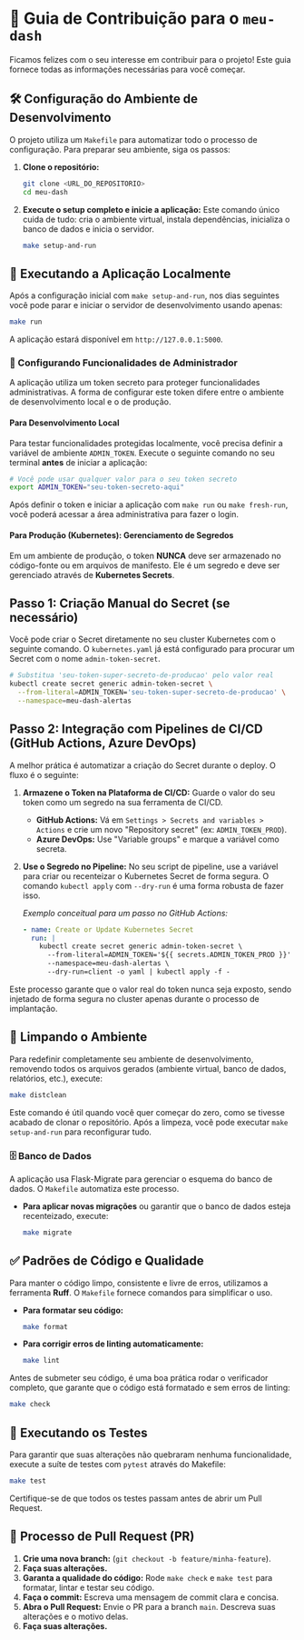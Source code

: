 # 🤝 Guia de Contribuição para o `meu-dash`

Ficamos felizes com o seu interesse em contribuir para o projeto! Este guia fornece todas as informações necessárias para você começar.

## 🛠️ Configuração do Ambiente de Desenvolvimento

O projeto utiliza um `Makefile` para automatizar todo o processo de configuração. Para preparar seu ambiente, siga os passos:

1. **Clone o repositório:**

    ```bash
    git clone <URL_DO_REPOSITORIO>
    cd meu-dash
    ```

2. **Execute o setup completo e inicie a aplicação:**
    Este comando único cuida de tudo: cria o ambiente virtual, instala dependências, inicializa o banco de dados e inicia o servidor.

    ```bash
    make setup-and-run
    ```

## 🚀 Executando a Aplicação Localmente

Após a configuração inicial com `make setup-and-run`, nos dias seguintes você pode parar e iniciar o servidor de desenvolvimento usando apenas:

```bash
make run
```

A aplicação estará disponível em `http://127.0.0.1:5000`.

### 🔑 Configurando Funcionalidades de Administrador

A aplicação utiliza um token secreto para proteger funcionalidades administrativas. A forma de configurar este token difere entre o ambiente de desenvolvimento local e o de produção.

#### Para Desenvolvimento Local

Para testar funcionalidades protegidas localmente, você precisa definir a variável de ambiente `ADMIN_TOKEN`. Execute o seguinte comando no seu terminal **antes** de iniciar a aplicação:

```bash
# Você pode usar qualquer valor para o seu token secreto
export ADMIN_TOKEN="seu-token-secreto-aqui"
```

Após definir o token e iniciar a aplicação com `make run` ou `make fresh-run`, você poderá acessar a área administrativa para fazer o login.

#### Para Produção (Kubernetes): Gerenciamento de Segredos

Em um ambiente de produção, o token **NUNCA** deve ser armazenado no código-fonte ou em arquivos de manifesto. Ele é um segredo e deve ser gerenciado através de **Kubernetes Secrets**.

## Passo 1: Criação Manual do Secret (se necessário)

Você pode criar o Secret diretamente no seu cluster Kubernetes com o seguinte comando. O `kubernetes.yaml` já está configurado para procurar um Secret com o nome `admin-token-secret`.

```bash
# Substitua 'seu-token-super-secreto-de-producao' pelo valor real
kubectl create secret generic admin-token-secret \
  --from-literal=ADMIN_TOKEN='seu-token-super-secreto-de-producao' \
  --namespace=meu-dash-alertas
```

## Passo 2: Integração com Pipelines de CI/CD (GitHub Actions, Azure DevOps)

A melhor prática é automatizar a criação do Secret durante o deploy. O fluxo é o seguinte:

1. **Armazene o Token na Plataforma de CI/CD:** Guarde o valor do seu token como um segredo na sua ferramenta de CI/CD.
    * **GitHub Actions:** Vá em `Settings > Secrets and variables > Actions` e crie um novo "Repository secret" (ex: `ADMIN_TOKEN_PROD`).
    * **Azure DevOps:** Use "Variable groups" e marque a variável como secreta.

2. **Use o Segredo no Pipeline:** No seu script de pipeline, use a variável para criar ou recenteizar o Kubernetes Secret de forma segura. O comando `kubectl apply` com `--dry-run` é uma forma robusta de fazer isso.

    *Exemplo conceitual para um passo no GitHub Actions:*

    ```yaml
    - name: Create or Update Kubernetes Secret
      run: |
        kubectl create secret generic admin-token-secret \
          --from-literal=ADMIN_TOKEN='${{ secrets.ADMIN_TOKEN_PROD }}' \
          --namespace=meu-dash-alertas \
          --dry-run=client -o yaml | kubectl apply -f -
    ```

Este processo garante que o valor real do token nunca seja exposto, sendo injetado de forma segura no cluster apenas durante o processo de implantação.

## 🧹 Limpando o Ambiente

Para redefinir completamente seu ambiente de desenvolvimento, removendo todos os arquivos gerados (ambiente virtual, banco de dados, relatórios, etc.), execute:

```bash
make distclean
```

Este comando é útil quando você quer começar do zero, como se tivesse acabado de clonar o repositório. Após a limpeza, você pode executar `make setup-and-run` para reconfigurar tudo.

### 🗄️ Banco de Dados

A aplicação usa Flask-Migrate para gerenciar o esquema do banco de dados. O `Makefile` automatiza este processo.

* **Para aplicar novas migrações** ou garantir que o banco de dados esteja recenteizado, execute:

    ```bash
    make migrate
    ```

## ✅ Padrões de Código e Qualidade

Para manter o código limpo, consistente e livre de erros, utilizamos a ferramenta **Ruff**. O `Makefile` fornece comandos para simplificar o uso.

* **Para formatar seu código:**

    ```bash
    make format
    ```

* **Para corrigir erros de linting automaticamente:**

    ```bash
    make lint
    ```

Antes de submeter seu código, é uma boa prática rodar o verificador completo, que garante que o código está formatado e sem erros de linting:

```bash
make check
```

## 🧪 Executando os Testes

Para garantir que suas alterações não quebraram nenhuma funcionalidade, execute a suíte de testes com `pytest` através do Makefile:

```bash
make test
```

Certifique-se de que todos os testes passam antes de abrir um Pull Request.

## 📄 Processo de Pull Request (PR)

1. **Crie uma nova branch:** (`git checkout -b feature/minha-feature`).
2. **Faça suas alterações.**
3. **Garanta a qualidade do código:** Rode `make check` e `make test` para formatar, lintar e testar seu código.
4. **Faça o commit:** Escreva uma mensagem de commit clara e concisa.
5. **Abra o Pull Request:** Envie o PR para a branch `main`. Descreva suas alterações e o motivo delas.
6. **Faça suas alterações.**
